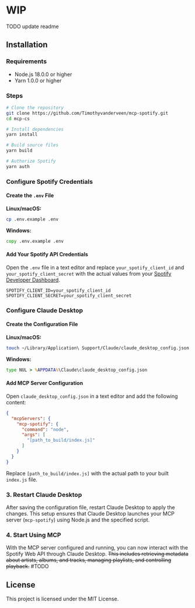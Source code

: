 # WIP

TODO update readme

## Installation

### Requirements
- Node.js 18.0.0 or higher
- Yarn 1.0.0 or higher

### Steps
```bash
# Clone the repository
git clone https://github.com/Timothyvanderveen/mcp-spotify.git
cd mcp-cs

# Install dependencies
yarn install

# Build source files
yarn build

# Authorize Spotify
yarn auth
```

### Configure Spotify Credentials

#### Create the `.env` File

**Linux/macOS:**

```bash
cp .env.example .env
```

**Windows:**

```cmd
copy .env.example .env
```

#### Add Your Spotify API Credentials

   Open the `.env` file in a text editor and replace `your_spotify_client_id` and `your_spotify_client_secret` with the actual values from your [Spotify Developer Dashboard](https://developer.spotify.com/dashboard).

   ```env
   SPOTIFY_CLIENT_ID=your_spotify_client_id
   SPOTIFY_CLIENT_SECRET=your_spotify_client_secret
   ```



### Configure Claude Desktop

#### Create the Configuration File

**Linux/macOS:**

```bash
touch ~/Library/Application\ Support/Claude/claude_desktop_config.json
```

**Windows:**

```cmd
type NUL > %APPDATA%\Claude\claude_desktop_config.json
```

#### Add MCP Server Configuration

Open `claude_desktop_config.json` in a text editor and add the following content:

```json
{
  "mcpServers": {
    "mcp-spotify": {
      "command": "node",
      "args": [
        "[path_to_build/index.js]"
      ]
    }
  }
}
```

Replace `[path_to_build/index.js]` with the actual path to your built `index.js` file.

### 3. Restart Claude Desktop

After saving the configuration file, restart Claude Desktop to apply the changes. This setup ensures that Claude Desktop launches your MCP server (`mcp-spotify`) using Node.js and the specified script.

### 4. Start Using MCP
   With the MCP server configured and running, you can now interact with the Spotify Web API through Claude Desktop. ~~This includes retrieving metadata about artists, albums, and tracks, managing playlists, and controlling playback.~~ #TODO
## License

This project is licensed under the MIT License.
